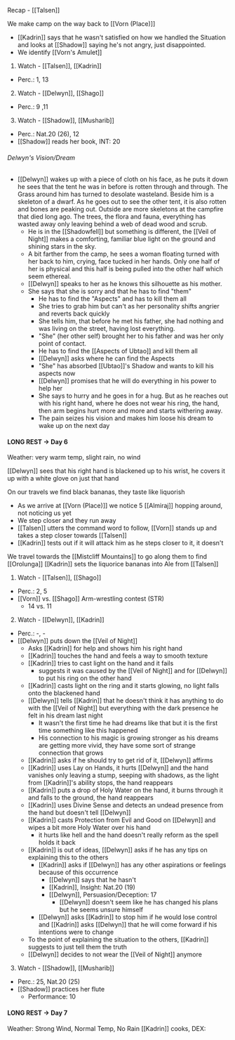 Recap - [[Talsen]]

We make camp on the way back to [[Vorn (Place)]]
- [[Kadrin]] says that he wasn't satisfied on how we handled the Situation and looks at [[Shadow]] saying he's not angry, just disappointed.
- We identify [[Vorn's Amulet]]
1. Watch - [[Talsen]], [[Kadrin]]
- Perc.: 1, 13

2. Watch - [[Delwyn]], [[Shago]]
- Perc.: 9 ,11

3. Watch -  [[Shadow]], [[Musharib]]
- Perc.: Nat.20 (26), 12
- [[Shadow]] reads her book, INT: 20

###### Delwyn's Vision/Dream
- [[Delwyn]] wakes up with a piece of cloth on his face, as he puts it down he sees that the tent he was in before is rotten through and through. The Grass around him has turned to desolate wasteland. Beside him is a skeleton of a dwarf. As he goes out to see the other tent, it is also rotten and bones are peaking out. Outside are more skeletons at the campfire that died long ago. The trees, the flora and fauna, everything has wasted away only leaving behind a web of dead wood and scrub.
	- He is in the [[Shadowfell]] but something is different, the [[Veil of Night]] makes a comforting, familiar blue light on the ground and shining stars in the sky.
	- A bit farther from the camp, he sees a woman floating turned with her back to him, crying, face tucked in her hands. Only one half of her is physical and this half is being pulled into the other half which seem ethereal.
	- [[Delwyn]] speaks to her as he knows this silhouette as his mother.
	- She says that she is sorry and that he has to find "them"
		- He has to find the "Aspects" and has to kill them all
		- She tries to grab him but can't as her personality shifts angrier and reverts back quickly
		- She tells him, that before he met his father, she had nothing and was living on the street, having lost everything.
		- "She" (her other self) brought her to his father and was her only point of contact.
		- He has to find the [[Aspects of Ubtao]] and kill them all
		- [[Delwyn]] asks where he can find the Aspects
		- "She" has absorbed [[Ubtao]]'s Shadow and wants to kill his aspects now
		- [[Delwyn]] promises that he will do everything in his power to help her
		- She says to hurry and he goes in for a hug. But as he reaches out with his right hand, where he does not wear his ring, the hand,  then arm begins hurt more and more and starts withering away.
		- The pain seizes his vision and makes him loose his dream to wake up on the next day

#### LONG REST -> Day 6
Weather: very warm temp, slight rain, no wind

[[Delwyn]] sees that his right hand is blackened up to his wrist, he covers it up with a white glove on just that hand

On our travels we find black bananas, they taste like liquorish
- As we arrive at [[Vorn (Place)]] we notice 5 [[Almiraj]] hopping around, not noticing us yet
- We step closer and they run away
- [[Talsen]] utters the command word to follow, [[Vorn]] stands up and takes a step closer towards [[Talsen]]
- [[Kadrin]] tests out if it will attack him as he steps closer to it, it doesn't

We travel towards the [[Mistcliff Mountains]] to go along them to find [[Orolunga]]
[[Kadrin]] sets the liquorice bananas into Ale from [[Talsen]]

1. Watch - [[Talsen]], [[Shago]]
- Perc.: 2, 5
- [[Vorn]] vs. [[Shago]] Arm-wrestling contest (STR)
	- 14 vs. 11

2. Watch - [[Delwyn]], [[Kadrin]]
- Perc.: -, -
- [[Delwyn]] puts down the [[Veil of Night]]
	- Asks [[Kadrin]] for help and shows him his right hand
	- [[Kadrin]] touches the hand and feels a way to smooth texture
	- [[Kadrin]] tries to cast light on the hand and it fails
		- suggests it was caused by the [[Veil of Night]] and for [[Delwyn]] to put his ring on the other hand
	- [[Kadrin]] casts light on the ring and it starts glowing, no light falls onto the blackened hand
	- [[Delwyn]] tells [[Kadrin]] that he doesn't think it has anything to do with the [[Veil of Night]] but everything with the dark presence he felt in his dream last night
		- It wasn't the first time he had dreams like that but it is the first time something like this happened
		- His connection to his magic is growing stronger as his dreams are getting more vivid, they have some sort of strange connection that grows
	- [[Kadrin]] asks if he should try to get rid of it, [[Delwyn]] affirms
	- [[Kadrin]] uses Lay on Hands, it hurts [[Delwyn]] and the hand vanishes only leaving a stump, seeping with shadows, as the light from [[Kadrin]]'s ability stops, the hand reappears
	- [[Kadrin]] puts a drop of Holy Water on the hand, it burns through it and falls to the ground, the hand reappears
	- [[Kadrin]] uses Divine Sense and detects an undead presence from the hand but doesn't tell [[Delwyn]]
	- [[Kadrin]] casts Protection from Evil and Good on [[Delwyn]] and wipes a bit more Holy Water over his hand
		- it hurts like hell and the hand doesn't really reform as the spell holds it back
	- [[Kadrin]] is out of ideas, [[Delwyn]] asks if he has any tips on explaining this to the others
		- [[Kadrin]] asks if [[Delwyn]] has any other aspirations or feelings  because of this occurrence
			- [[Delwyn]] says that he hasn't
			- [[Kadrin]], Insight: Nat.20 (19)
			- [[Delwyn]], Persuasion/Deception: 17
				- [[Delwyn]] doesn't seem like he has changed his plans but he seems unsure himself
		- [[Delwyn]] asks [[Kadrin]] to stop him if he would lose control and [[Kadrin]] asks [[Delwyn]] that he will come forward if his intentions were to change
	- To the point of explaining the situation to the others, [[Kadrin]] suggests to just tell them the truth
	- [[Delwyn]] decides to not wear the [[Veil of Night]] anymore

3. Watch -  [[Shadow]], [[Musharib]]
- Perc.: 25, Nat.20 (25)
- [[Shadow]] practices her flute
	- Performance: 10

#### LONG REST -> Day 7
Weather: Strong Wind, Normal Temp, No Rain
[[Kadrin]] cooks, DEX: 